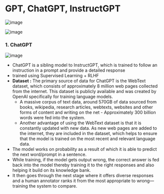 # GPT, ChatGPT, InstructGPT
![image](https://user-images.githubusercontent.com/129742046/236900096-c38791b3-498e-4abb-85b4-277924d4a3bd.png)

![image](https://user-images.githubusercontent.com/129742046/236911422-d85a9d3e-ea46-4cf7-9fa1-dac4c0e3b4d3.png)




### 1. ChatGPT


![image](https://user-images.githubusercontent.com/129742046/236999448-5a359429-6276-4396-91c1-27334d1e1e6e.png)

- ChatGPT is a sibling model to InstructGPT, which is trained to follow an instruction in a prompt and provide a detailed response
- trained using Supervised Learning + RLHF 
- **Dataset :** The primary source of data for ChatGPT is the WebText dataset, which consists of approximately 8 million web pages collected from the internet. This dataset is publicly available and was created by OpenAI specifically for training language models.
    - A massive corpus of text data, around 570GB of data sourced from books, wikipedia, research articles, webtexts, websites and other forms of content and writing on the net - Approximately 300 billion words were fed into the system.
    - Another advantage of using the WebText dataset is that it is constantly updated with new data. As new web pages are added to the internet, they are included in the dataset, which helps to ensure that the model is trained on the most recent and relevant language data.
- The model works on probability as a result of which it is able to predict the next word/prompt in a sentence.
- While training, if the model gets output wrong, the correct answer is fed back into the model thereby training it to the right responses and also helping it build on its knowledge bank.
- It then goes through the next stage where it offers diverse responses and a human annotator ranks it from the most appropriate to wrong—training the system to compare.
